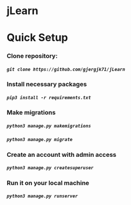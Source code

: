 # jLearn

<h1>Quick Setup</h1>

<h3>Clone repository:</h3>
<h5> <code>git clone https://github.com/gjergjk71/jLearn</code> </h5>
<h3>Install necessary packages</h3>
<h5> <code>pip3 install -r requirements.txt</code> </h5>
<h3>Make migrations</h3>
<h5> <code>python3 manage.py makemigrations</code> </h5>
<h5> <code>python3 manage.py migrate</code> </h5>
<h3>Create an account with admin access</h3>
<h5> <code>python3 manage.py createsuperuser</code> </h5>
<h3> Run it on your local machine</h3>
<h5> <code>python3 manage.py runserver</code> </h5>

